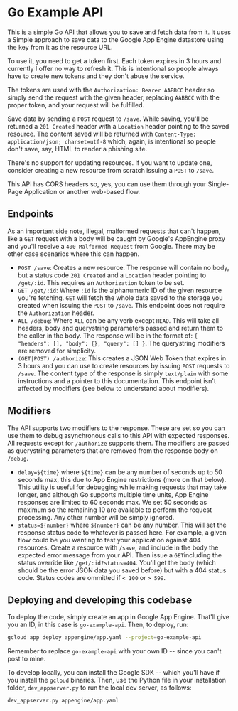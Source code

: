 # Go Example API

This is a simple Go API that allows you to save and fetch data from it. It uses
a Simple approach to save data to the Google App Engine datastore using the key
from it as the resource URL.

To use it, you need to get a token first. Each token expires in 3 hours and currently
I offer no way to refresh it. This is intentional so people always have to create new
tokens and they don't abuse the service.

The tokens are used with the `Authorization: Bearer AABBCC` header so simply send
the request with the given header, replacing `AABBCC` with the proper token, and your
request will be fulfilled.

Save data by sending a `POST` request to `/save`. While saving, you'll be returned a
`201 Created` header with a `Location` header pointing to the saved resource. The
content saved will be returned with `Content-Type: application/json; charset=utf-8`
which, again, is intentional so people don't save, say, HTML to render a phishing
site.

There's no support for updating resources. If you want to update one, consider creating
a new resource from scratch issuing a `POST` to `/save`.

This API has CORS headers so, yes, you can use them through your Single-Page Application
or another web-based flow.


## Endpoints

As an important side note, illegal, malformed requests that can't happen, like a
`GET` request with a body will be caught by Google's AppEngine proxy and you'll
receive a `400 Malformed Request` from Google. There may be other case scenarios
where this can happen.

* `POST /save`: Creates a new resource. The response will contain no body, but a
  status code `201 Created` and a `Location` header pointing to `/get/:id`. This
  requires an `Authorization` token to be set.
* `GET /get/:id`: Where `:id` is the alphanumeric ID of the given resource you're
  fetching. `GET` will fetch the whole data saved to the storage you created when
  issuing the `POST` to `/save`. This endpoint does not require the `Authorization`
  header.
* `ALL /debug`: Where `ALL` can be any verb except `HEAD`. This will take all
  headers, body and querystring parameters passed and return them to the caller
  in the body. The response will be in the format of:
  `{ "headers": [], "body": {}, "query": [] }`. The querystring modifiers are
  removed for simplicity.
* `(GET|POST) /authorize`: This creates a JSON Web Token that expires in 3 hours
  and you can use to create resources by issuing `POST` requests to `/save`. The
  content type of the response is simply `text/plain` with some instructions and
  a pointer to this documentation. This endpoint isn't affected by modifiers (see
  below to understand about modifiers).

## Modifiers

The API supports two modifiers to the response. These are set so you can use them
to debug asynchronous calls to this API with expected responses. All requests except
for `/authorize` supports them. The modifiers are passed as querystring parameters
that are removed from the response body on `/debug`.

* `delay=${time}` where `${time}` can be any number of seconds up to 50 seconds max,
  this due to App Engine restrictions (more on that below). This utility is useful for
  debugging while making requests that may take longer, and although Go supports
  multiple time units, App Engine responses are limited to 60 seconds max. We set 50
  seconds as maximum so the remaining 10 are available to perform the request processing.
  Any other number will be simply ignored.
* `status=${number}` where `${number}` can be any number. This will set the response
  status code to whatever is passed here. For example, a given flow could be you wanting
  to test your application against 404 resources. Create a resource with `/save`, and
  include in the body the expected error message from your API. Then issue a `GET`including
  the status override like `/get/:id?status=404`. You'll get the body (which should be
  the error JSON data you saved before) but with a 404 status code. Status codes are ommitted
  if `< 100` or `> 599`.

## Deploying and developing this codebase

To deploy the code, simply create an app in Google App Engine. That'll give you an ID, in this
case is `go-example-api`. Then, to deploy, run:

```bash
gcloud app deploy appengine/app.yaml --project=go-example-api
```

Remember to replace `go-example-api` with your own ID -- since you can't post to mine.

To develop locally, you can install the Google SDK -- which you'll have if you install the
`gcloud` binaries. Then, use the Python file in your installation folder, `dev_appserver.py`
to run the local dev server, as follows:

```bash
dev_appserver.py appengine/app.yaml
```
